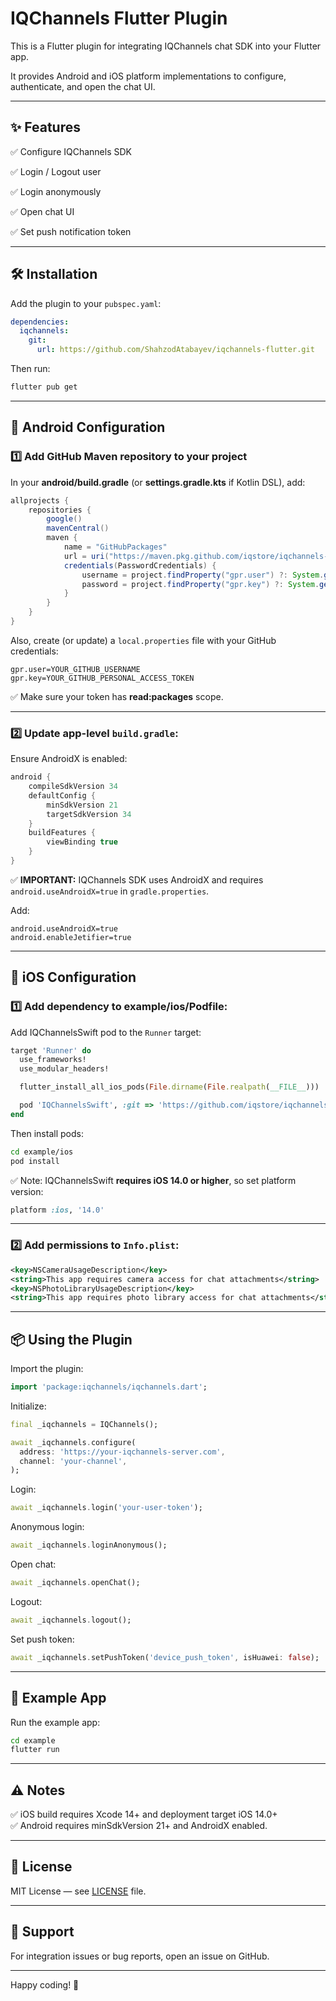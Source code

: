 
# IQChannels Flutter Plugin

This is a Flutter plugin for integrating IQChannels chat SDK into your Flutter app.

It provides Android and iOS platform implementations to configure, authenticate, and open the chat UI.

---

## ✨ Features

✅ Configure IQChannels SDK

✅ Login / Logout user

✅ Login anonymously

✅ Open chat UI

✅ Set push notification token

---

## 🛠 Installation

Add the plugin to your `pubspec.yaml`:

```yaml
dependencies:
  iqchannels:
    git:
      url: https://github.com/ShahzodAtabayev/iqchannels-flutter.git
```

Then run:

```bash
flutter pub get
```

---

## 🚀 Android Configuration

### 1️⃣ Add GitHub Maven repository to your project

In your **android/build.gradle** (or **settings.gradle.kts** if Kotlin DSL), add:

```gradle
allprojects {
    repositories {
        google()
        mavenCentral()
        maven {
            name = "GitHubPackages"
            url = uri("https://maven.pkg.github.com/iqstore/iqchannels-kotlin")
            credentials(PasswordCredentials) {
                username = project.findProperty("gpr.user") ?: System.getenv("GPR_USER")
                password = project.findProperty("gpr.key") ?: System.getenv("GPR_API_KEY")
            }
        }
    }
}
```

Also, create (or update) a `local.properties` file with your GitHub credentials:

```properties
gpr.user=YOUR_GITHUB_USERNAME
gpr.key=YOUR_GITHUB_PERSONAL_ACCESS_TOKEN
```

✅ Make sure your token has **read:packages** scope.

---

### 2️⃣ Update app-level `build.gradle`:

Ensure AndroidX is enabled:

```gradle
android {
    compileSdkVersion 34
    defaultConfig {
        minSdkVersion 21
        targetSdkVersion 34
    }
    buildFeatures {
        viewBinding true
    }
}
```

✅ **IMPORTANT:** IQChannels SDK uses AndroidX and requires `android.useAndroidX=true` in `gradle.properties`.

Add:

```properties
android.useAndroidX=true
android.enableJetifier=true
```

---

## 🍏 iOS Configuration

### 1️⃣ Add dependency to **example/ios/Podfile**:

Add IQChannelsSwift pod to the `Runner` target:

```ruby
target 'Runner' do
  use_frameworks!
  use_modular_headers!

  flutter_install_all_ios_pods(File.dirname(File.realpath(__FILE__)))

  pod 'IQChannelsSwift', :git => 'https://github.com/iqstore/iqchannels-swift.git', :tag => '2.1.10'
end
```

Then install pods:

```bash
cd example/ios
pod install
```

✅ Note: IQChannelsSwift **requires iOS 14.0 or higher**, so set platform version:

```ruby
platform :ios, '14.0'
```

---

### 2️⃣ Add permissions to `Info.plist`:

```xml
<key>NSCameraUsageDescription</key>
<string>This app requires camera access for chat attachments</string>
<key>NSPhotoLibraryUsageDescription</key>
<string>This app requires photo library access for chat attachments</string>
```

---

## 📦 Using the Plugin

Import the plugin:

```dart
import 'package:iqchannels/iqchannels.dart';
```

Initialize:

```dart
final _iqchannels = IQChannels();

await _iqchannels.configure(
  address: 'https://your-iqchannels-server.com',
  channel: 'your-channel',
);
```

Login:

```dart
await _iqchannels.login('your-user-token');
```

Anonymous login:

```dart
await _iqchannels.loginAnonymous();
```

Open chat:

```dart
await _iqchannels.openChat();
```

Logout:

```dart
await _iqchannels.logout();
```

Set push token:

```dart
await _iqchannels.setPushToken('device_push_token', isHuawei: false);
```

---

## 🏃 Example App

Run the example app:

```bash
cd example
flutter run
```

---

## ⚠️ Notes

✅ iOS build requires Xcode 14+ and deployment target iOS 14.0+  
✅ Android requires minSdkVersion 21+ and AndroidX enabled.

---

## 📄 License

MIT License — see [LICENSE](LICENSE) file.

---

## 💬 Support

For integration issues or bug reports, open an issue on GitHub.

---

Happy coding! 🚀

